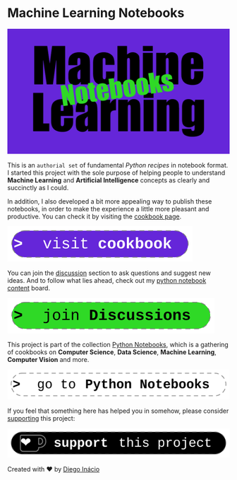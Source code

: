 # Machine Learning Notebooks

[![Machine Learning Notebooks](docs/assets/images/social-preview.png)](https://diegoinacio.github.io/machine-learning-notebooks/)

This is an `authorial set` of fundamental _Python recipes_ in notebook format. I started this project with the sole purpose of helping people to understand **Machine Learning** and **Artificial Intelligence** concepts as clearly and succinctly as I could.

In addition, I also developed a bit more appealing way to publish these notebooks, in order to make the experience a little more pleasant and productive. You can check it by visiting the [cookbook page](https://diegoinacio.github.io/machine-learning-notebooks/).

[![visit cookbook](docs/assets/icons/visit_cookbook.svg)](https://diegoinacio.github.io/machine-learning-notebooks/)

You can join the [discussion](https://github.com/diegoinacio/machine-learning-notebooks/discussions) section to ask questions and suggest new ideas. And to follow what lies ahead, check out my [python notebook content](https://github.com/users/diegoinacio/projects/6) board.

[![join discussion](docs/assets/icons/join_discussion.svg)](https://github.com/diegoinacio/machine-learning-notebooks/discussions)

This project is part of the collection [Python Notebooks](https://diegoinacio.github.io/python-notebooks/), which is a gathering of cookbooks on **Computer Science**, **Data Science**, **Machine Learning**, **Computer Vision** and more.

[![go python notebooks](docs/assets/icons/go_python_notebooks.svg)](https://diegoinacio.github.io/python-notebooks/)

If you feel that something here has helped you in somehow, please consider [supporting](https://ko-fi.com/diegoinacio/) this project:

[![support this project](docs/assets/icons/support_this_project.svg)](https://ko-fi.com/diegoinacio/)

Created with ❤️ by [Diego Inácio](https://diegoinacio.github.io/)
